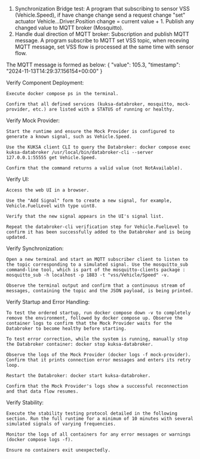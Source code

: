 1. Synchronization Bridge test: A program that subscribing to sensor VSS (Vehicle.Speed), if have change change send a request change "set" actuator Vehicle...Driver.Position change = current value + 1. Publish any changed value to MQTT broker (Mosquitto).
2. Handle dual direction of MQTT broker: Subscription and publish MQTT message. A program subscribe to MQTT set VSS topic, when receving MQTT message, set VSS flow is processed at the same time with sensor flow.

The MQTT message is formed as below:
{
  "value": 105.3,
  "timestamp": "2024-11-13T14:29:37.156154+00:00"
}

Verify Component Deployment:

    Execute docker compose ps in the terminal.

    Confirm that all defined services (kuksa-databroker, mosquitto, mock-provider, etc.) are listed with a STATUS of running or healthy.   

Verify Mock Provider:

    Start the runtime and ensure the Mock Provider is configured to generate a known signal, such as Vehicle.Speed.

    Use the KUKSA client CLI to query the Databroker: docker compose exec kuksa-databroker /usr/local/bin/databroker-cli --server 127.0.0.1:55555 get Vehicle.Speed.

    Confirm that the command returns a valid value (not NotAvailable).   

Verify UI:

    Access the web UI in a browser.

    Use the "Add Signal" form to create a new signal, for example, Vehicle.FuelLevel with type uint8.

    Verify that the new signal appears in the UI's signal list.

    Repeat the databroker-cli verification step for Vehicle.FuelLevel to confirm it has been successfully added to the Databroker and is being updated.

Verify Synchronization:

    Open a new terminal and start an MQTT subscriber client to listen to the topic corresponding to a simulated signal. Use the mosquitto_sub command-line tool, which is part of the mosquitto-clients package : mosquitto_sub -h localhost -p 1883 -t "vss/Vehicle/Speed" -v.   

    Observe the terminal output and confirm that a continuous stream of messages, containing the topic and the JSON payload, is being printed.

Verify Startup and Error Handling:

    To test the ordered startup, run docker compose down -v to completely remove the environment, followed by docker compose up. Observe the container logs to confirm that the Mock Provider waits for the Databroker to become healthy before starting.

    To test error correction, while the system is running, manually stop the Databroker container: docker stop kuksa-databroker.

    Observe the logs of the Mock Provider (docker logs -f mock-provider). Confirm that it prints connection error messages and enters its retry loop.

    Restart the Databroker: docker start kuksa-databroker.

    Confirm that the Mock Provider's logs show a successful reconnection and that data flow resumes.

Verify Stability:

    Execute the stability testing protocol detailed in the following section. Run the full runtime for a minimum of 10 minutes with several simulated signals of varying frequencies.

    Monitor the logs of all containers for any error messages or warnings (docker compose logs -f).

    Ensure no containers exit unexpectedly.
